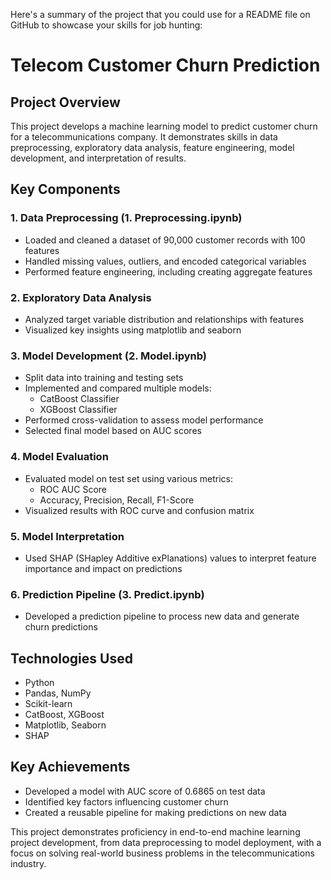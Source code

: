 Here's a summary of the project that you could use for a README file on GitHub to showcase your skills for job hunting:

# Telecom Customer Churn Prediction

## Project Overview
This project develops a machine learning model to predict customer churn for a telecommunications company. It demonstrates skills in data preprocessing, exploratory data analysis, feature engineering, model development, and interpretation of results.

## Key Components

### 1. Data Preprocessing (1. Preprocessing.ipynb)
- Loaded and cleaned a dataset of 90,000 customer records with 100 features
- Handled missing values, outliers, and encoded categorical variables
- Performed feature engineering, including creating aggregate features

### 2. Exploratory Data Analysis
- Analyzed target variable distribution and relationships with features
- Visualized key insights using matplotlib and seaborn

### 3. Model Development (2. Model.ipynb)
- Split data into training and testing sets
- Implemented and compared multiple models:
  - CatBoost Classifier
  - XGBoost Classifier
- Performed cross-validation to assess model performance
- Selected final model based on AUC scores

### 4. Model Evaluation
- Evaluated model on test set using various metrics:
  - ROC AUC Score
  - Accuracy, Precision, Recall, F1-Score
- Visualized results with ROC curve and confusion matrix

### 5. Model Interpretation
- Used SHAP (SHapley Additive exPlanations) values to interpret feature importance and impact on predictions

### 6. Prediction Pipeline (3. Predict.ipynb)
- Developed a prediction pipeline to process new data and generate churn predictions

## Technologies Used
- Python
- Pandas, NumPy
- Scikit-learn
- CatBoost, XGBoost
- Matplotlib, Seaborn
- SHAP

## Key Achievements
- Developed a model with AUC score of 0.6865 on test data
- Identified key factors influencing customer churn
- Created a reusable pipeline for making predictions on new data

This project demonstrates proficiency in end-to-end machine learning project development, from data preprocessing to model deployment, with a focus on solving real-world business problems in the telecommunications industry.
